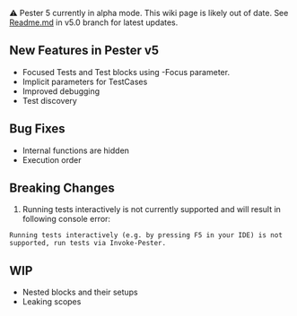 :warning: Pester 5 currently in alpha mode.  This wiki page is likely out of date.  See [Readme.md](https://github.com/pester/Pester/tree/v5.0#pester-v5---alpha2) in v5.0 branch for latest updates.

## New Features in Pester v5

* Focused Tests and Test blocks using -Focus parameter.
* Implicit parameters for TestCases
* Improved debugging
* Test discovery

## Bug Fixes
* Internal functions are hidden
* Execution order

## Breaking Changes

1. Running tests interactively is not currently supported and will result in following console error:

```
Running tests interactively (e.g. by pressing F5 in your IDE) is not supported, run tests via Invoke-Pester.
```

## WIP
* Nested blocks and their setups
* Leaking scopes
